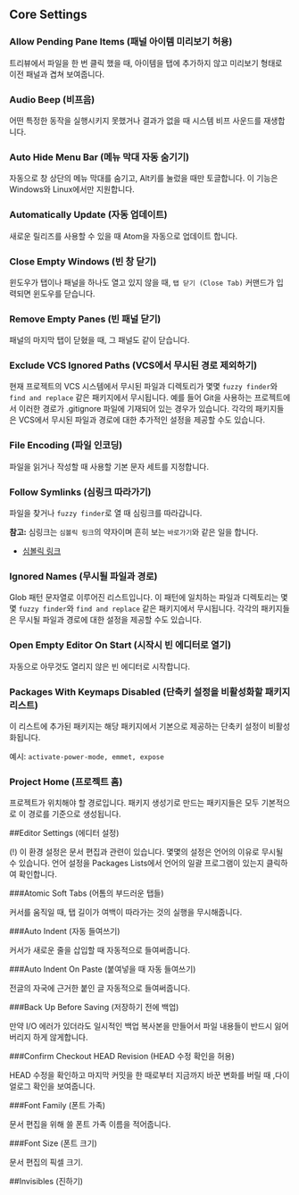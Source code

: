 ## Core Settings

### Allow Pending Pane Items (패널 아이템 미리보기 허용)

트리뷰에서 파일을 한 번 클릭 했을 때, 아이템을 탭에 추가하지 않고 미리보기 형태로 이전
패널과 겹쳐 보여줍니다.

### Audio Beep (비프음)

어떤 특정한 동작을 실행시키지 못했거나 결과가 없을 때 시스템 비프 사운드를 재생합니다.

### Auto Hide Menu Bar (메뉴 막대 자동 숨기기)

자동으로 창 상단의 메뉴 막대를 숨기고, Alt키를 눌렀을 때만 토글합니다. 이 기능은
Windows와 Linux에서만 지원합니다.

### Automatically Update (자동 업데이트)

새로운 릴리즈를 사용할 수 있을 때 Atom을 자동으로 업데이트 합니다.

### Close Empty Windows (빈 창 닫기)

윈도우가 탭이나 패널을 하나도 열고 있지 않을 때, `탭 닫기 (Close Tab)` 커맨드가
입력되면 윈도우를 닫습니다.

### Remove Empty Panes (빈 패널 닫기)

패널의 마지막 탭이 닫혔을 때, 그 패널도 같이 닫습니다.

### Exclude VCS Ignored Paths (VCS에서 무시된 경로 제외하기)

현재 프로젝트의 VCS 시스템에서 무시된 파일과 디렉토리가 몇몇 `fuzzy finder`와
`find and replace` 같은 패키지에서 무시됩니다. 예를 들어 Git을 사용하는 프로젝트에서
이러한 경로가 .gitignore 파일에 기재되어 있는 경우가 있습니다. 각각의 패키지들은
VCS에서 무시된 파일과 경로에 대한 추가적인 설정을 제공할 수도 있습니다.

### File Encoding (파일 인코딩)

파일을 읽거나 작성할 때 사용할 기본 문자 세트를 지정합니다.

### Follow Symlinks (심링크 따라가기)

파일을 찾거나 `fuzzy finder`로 열 때 심링크를 따라갑니다.

**참고:** 심링크는 `심볼릭 링크`의 약자이며 흔히 보는 `바로가기`와 같은 일을 합니다.

* [심볼릭 링크](https://ko.wikipedia.org/wiki/%EC%8B%AC%EB%B3%BC%EB%A6%AD_%EB%A7%81%ED%81%AC)

### Ignored Names (무시될 파일과 경로)

Glob 패턴 문자열로 이루어진 리스트입니다. 이 패턴에 일치하는 파일과 디렉토리는 몇몇
`fuzzy finder`와 `find and replace` 같은 패키지에서 무시됩니다. 각각의 패키지들은
무시될 파일과 경로에 대한 설정을 제공할 수도 있습니다.

### Open Empty Editor On Start (시작시 빈 에디터로 열기)

자동으로 아무것도 열리지 않은 빈 에디터로 시작합니다.

### Packages With Keymaps Disabled (단축키 설정을 비활성화할 패키지 리스트)

이 리스트에 추가된 패키지는 해당 패키지에서 기본으로 제공하는 단축키 설정이
비활성화됩니다.

예시: `activate-power-mode, emmet, expose`

### Project Home (프로젝트 홈)

프로젝트가 위치해야 할 경로입니다. 패키지 생성기로 만드는 패키지들은 모두 기본적으로
이 경로를 기준으로 생성됩니다.

##Editor Settings (에디터 설정)

(!) 이 환경 설정은 문서 편집과 관련이 있습니다. 몇몇의 설정은 언어의 이유로 무시될 수 있습니다. 언어 설정을 Packages Lists에서 언어의 일괄 프로그램이 있는지 클릭하여 확인합니다.

###Atomic Soft Tabs (어톰의 부드러운 탭들)

커서를 움직일 때, 탭 길이가 여백이 따라가는 것의 실행을 무시해줍니다.

###Auto Indent (자동 들여쓰기)

커서가 새로운 줄을 삽입할 때 자동적으로 들여써줍니다.

###Auto Indent On Paste (붙여넣을 때 자동 들여쓰기)

전글의 자국에 근거한 붙인 글 자동적으로 들여써줍니다.

###Back Up Before Saving (저장하기 전에 백업)

만약 I/O 에러가 있더라도 일시적인 백업 복사본을 만들어서 파일 내용들이 반드시 잃어버리지 하게 않게합니다.

###Confirm Checkout HEAD Revision (HEAD 수정 확인을 허용)

HEAD 수정을 확인하고 마지막 커밋을 한 때로부터 지금까지 바꾼 변화를 버릴 때 ,다이얼로그 확인을 보여줍니다.

###Font Family (폰트 가족)

문서 편집을 위해 쓸 폰트 가족 이름을 적어줍니다.

###Font Size (폰트 크기)

문서 편집의 픽셀 크기.

##Invisibles (진하기)

###

###
